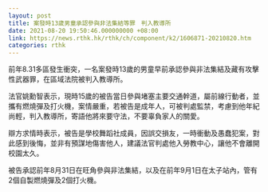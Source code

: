 ```yaml
---
layout: post
title: 案發時13歲男童承認參與非法集結等罪　判入教導所
date: 2021-08-20 19:50:46.000000000 +08:00
link: https://news.rthk.hk/rthk/ch/component/k2/1606871-20210820.htm
categories: rthk
---
```


前年8.31多區發生衝突，一名案發時13歲的男童早前承認參與非法集結及藏有攻擊性武器罪，在區域法院被判入教導所。

法官姚勳智表示，現時15歲的被告當日參與堵塞主要交通幹道，屬前線行動者，並攜有燃燒彈及打火機，案情嚴重，若被告是成年人，可被判處監禁，考慮到他年紀尚輕，判入教導所，寄語他將來要守法，不要辜負家人的關愛。

辯方求情時表示，被告是學校舞蹈社成員，因誤交損友，一時衝動及愚蠢犯案，對此感到後悔，並非有預謀地傷害他人，建議法官判處他入勞教中心，讓他不會離開校園太久。

被告承認前年8月31日在旺角參與非法集結，以及在前年9月1日在太子站內，管有2個自製燃燒彈及2個打火機。

